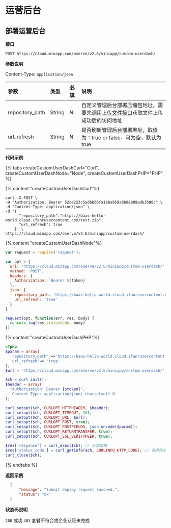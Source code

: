 # 运营后台

## 部署运营后台

**接口**

`POST https://cloud.minapp.com/oserve/v2.6/miniapp/custom-userdash/`

**参数说明**

Content-Type: `application/json`

| 参数           | 类型   | 必填 | 说明 |
| :------------ | :----- | :-- | :-- |
| repository_path      | String | N   | 自定义管理后台部署压缩包地址，需要先调用[上传文件接口](./file/file-upload.md)获取文件上传成功后的访问地址 |
| url_refresh   | String | N   | 是否刷新管理后台部署地址，取值为：true or false，可为空，默认为 true |

**代码示例**

{% tabs createCustomUserDashCurl="Curl", createCustomUserDashNode="Node", createCustomUserDashPHP="PHP" %}

{% content "createCustomUserDashCurl"%}

```
curl -X POST \
-H "Authorization: Bearer 52ce223c5adbb66fa188a959a8b08889adb3580c" \
-H "Content-Type: application/json" \
-d '{
      "repository_path":"https://baas-hello-world.cloud.ifanrusercontent.com/test.zip",
      "url_refresh": true
    }' \
https://cloud.minapp.com/oserve/v2.6/miniapp/custom-userdash/
```

{% content "createCustomUserDashNode"%}

```js
var request = require('request');

var opt = {
  uri: 'https://cloud.minapp.com/oserve/v2.6/miniapp/custom-userdash/',
  method: 'POST',
  headers: {
    Authorization: `Bearer ${token}`
  },
  json: {
    repository_path: 'https://baas-hello-world.cloud.ifanrusercontent.com/test.zip',
    url_refresh: 'true'
  }
}

request(opt, function(err, res, body) {
  console.log(res.statusCode, body)
})
```

{% content "createCustomUserDashPHP"%}

```php
<?php
$param = array(
  'repository_path' =>'https://baas-hello-world.cloud.ifanrusercontent.com/test.zip',
  'url_refresh'=> 'true'
);
$url = 'https://cloud.minapp.com/oserve/v2.6/miniapp/custom-userdash/';

$ch = curl_init();
$header = array(
  "Authorization: Bearer {$token}",
  'Content-Type: application/json; charset=utf-8'
);

curl_setopt($ch, CURLOPT_HTTPHEADER, $header);
curl_setopt($ch, CURLOPT_TIMEOUT, 30);
curl_setopt($ch, CURLOPT_URL, $url);
curl_setopt($ch, CURLOPT_POST, true);
curl_setopt($ch, CURLOPT_POSTFIELDS, json_encode($param));
curl_setopt($ch, CURLOPT_RETURNTRANSFER, true);
curl_setopt($ch, CURLOPT_SSL_VERIFYPEER, true);

$res['response'] = curl_exec($ch); // 反馈结果
$res['status_code'] = curl_getinfo($ch, CURLINFO_HTTP_CODE); // 请求状态码
curl_close($ch);
```

{% endtabs %}

**返回示例**

```json
  {
      "message": "Submit deploy request succeed.",
      "status": "ok"
  }
```

**状态码说明**

`200` 成功
`403` 套餐不符合或企业认证未完成
